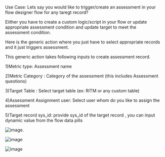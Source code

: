 Use Case: Lets say you would like to trigger/create an assessment in your flow designer flow for any taregt record? 

Eiither you have to create a custom logic/script in your flow or update appropriate assessment condition and update target to meet the assessment condition.

Here is the generic action where you just have to select appropriate records and it just triggers assessment.

This generic action takes following inputs to create assessment record.

1)Metric type: Assessment name

2)Metric Category : Category of the assessment (this includes Assessment questions)

3)Target Table : Select target table (ex: RITM or any custom table)

4)Assessment Assignment user: Select user whom do you like to assign the assessment

5)Target record sys_id: provide sys_id of the target record , you can input dynamic value from the flow data pills

![image](https://github.com/user-attachments/assets/e1a034b3-cfef-4793-b559-dee2905da70e).

![image](https://github.com/user-attachments/assets/16ddf545-4a0c-47e0-981d-dd524047a7ed)

![image](https://github.com/user-attachments/assets/e8c9b431-0980-47f9-b598-a8d4640f42d4)


